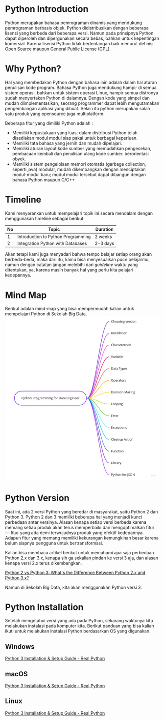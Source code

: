 # Python Introduction

Python merupakan bahasa pemrograman dinamis yang mendukung pemrograman berbasis objek. Python didistribusikan dengan beberapa lisensi yang berbeda dari beberapa versi. Namun pada prinsipnya Python dapat diperoleh dan dipergunakan secara bebas, bahkan untuk kepentingan komersial. Karena lisensi Python tidak bertentangan baik menurut definisi Open Source maupun General Public License (GPL).

# Why Python?

Hal yang membedakan Python dengan bahasa lain adalah dalam hal aturan penulisan kode program. Bahasa Python juga mendukung hampir di semua sistem operasi, bahkan untuk sistem operasi Linux, hampir semua distronya sudah menyertakan Python di dalamnya. Dengan kode yang simpel dan mudah diimplementasikan, seorang programmer dapat lebih mengutamakan pengembangan aplikasi yang dibuat. Selain itu python merupakan salah satu produk yang opensource juga multiplatform.

Beberapa fitur yang dimiliki Python adalah :

- Memiliki kepustakaan yang luas; dalam distribusi Python telah disediakan modul modul siap pakai untuk berbagai keperluan.
- Memiliki tata bahasa yang jernih dan mudah dipelajari.
- Memiliki aturan layout kode sumber yang memudahkan pengecekan, pembacaan kembali dan penulisan ulang kode sumber. berorientasi obyek.
- Memiliki sistem pengelolaan memori otomatis (garbage collection, seperti java) modular, mudah dikembangkan dengan menciptakan modul-modul baru; modul modul tersebut dapat dibangun dengan bahasa Python maupun C/C++

# Timeline

Kami menyarankan untuk mempelajari topik ini secara mendalam dengan menggunakan timeline sebagai berikut:

| No  | Topic                              | Duration |
| --- | ---------------------------------- | -------- |
| 1   | Introduction to Python Programming | 2 weeks  |
| 2   | Integration Python with Databases  | 2-3 days |

Akan tetapi kami juga menyadari bahwa tempo belajar setiap orang akan berbeda-beda, maka dari itu, kamu bisa menyesuaikan *pace* belajarmu, namun dengan catatan jangan melebihi dari *guideline* waktu yang ditentukan, ya, karena masih banyak hal yang perlu kita pelajari kedepannya.

# Mind Map

Berikut adalah mind-map yang bisa mempermudah kalian untuk mempelajari Python di Sekolah Big Data.
![](images/Python%20Mind%20Map.jpg)

# Python Version

Saat ini, ada 2 versi Python yang beredar di masyarakat, yaitu Python 2 dan Python 3. Python 2 dan 3 memiliki beberapa hal yang menjadi kunci perbedaan antar versinya. Alasan kenapa setiap versi berbeda karena memang setiap produk akan terus memperbaiki dan mengoptimalkan fitur — fitur yang ada demi terwujudnya produk yang efektif kedepannya. Adapun fitur yang memang memiliki kekurangan kemungkinan besar karena belum siapnya pengguna untuk bertransformasi.

Kalian bisa membaca artikel berikut untuk memahami apa saja perbedaan Python 2.x dan 3.x, kenapa sih ga sekalian pindah ke versi 3 aja, dan alasan kenapa versi 2.x terus dikembangkan.

[Python 2 vs Python 3: What's the Difference Between Python 2.x and Python 3.x?](https://www.guru99.com/python-2-vs-python-3.html)

Namun di Sekolah Big Data, kita akan menggunakan Python versi 3.

# Python Installation

Setelah mengetahui versi yang ada pada Python, sekarang waktunya kita melakukan instalasi pada komputer kita. Berikut panduan yang bisa kalian ikuti untuk melakukan instalasi Python berdasarkan OS yang digunakan.

## Windows

[Python 3 Installation & Setup Guide - Real Python](https://realpython.com/installing-python/#how-to-install-python-on-windows)

## macOS

[Python 3 Installation & Setup Guide - Real Python](https://realpython.com/installing-python/#how-to-install-python-on-macos)

## Linux

[Python 3 Installation & Setup Guide - Real Python](https://realpython.com/installing-python/#how-to-install-python-on-linux)
